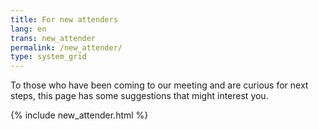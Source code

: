 ```yaml
---
title: For new attenders
lang: en
trans: new_attender
permalink: /new_attender/
type: system_grid
---
```

To those who have been coming to our meeting and are curious for next steps, this page has some suggestions that might interest you.

{% include new_attender.html %}
